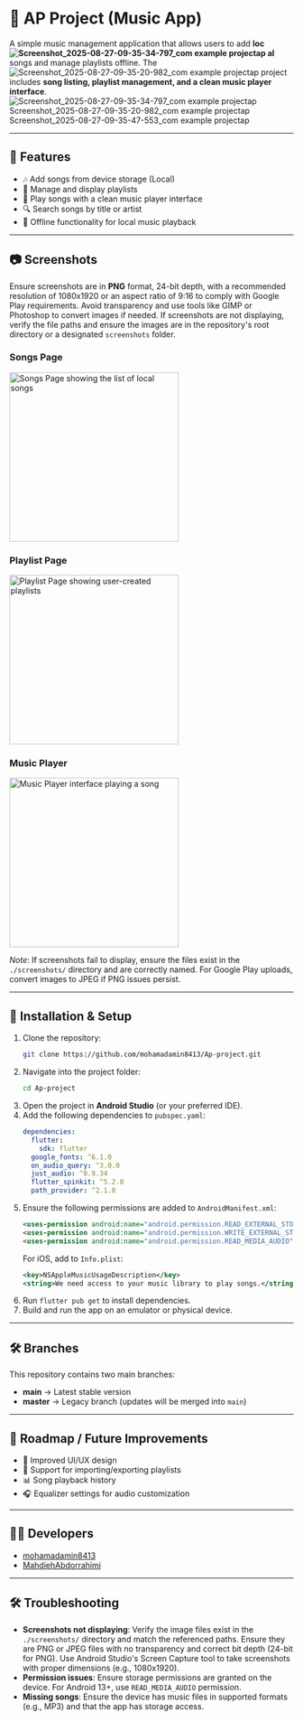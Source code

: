 # 🎵 AP Project (Music App)

A simple music management application that allows users to add **loc![Screenshot_2025-08-27-09-35-34-797_com example projectap](https://github.com/user-attachments/assets/1ded94cf-308e-4559-ae77-642b4f884764)
al** songs and manage playlists offline. The ![Screenshot_2025-08-27-09-35-20-982_com example projectap](https://github.com/user-attachments/assets/41a1e3df-c6d2-47d4-853b-a8f2bae4e6d7)
project includes **song listing, playlist management, and a clean music player interface**.![![![Screenshot_2025-08-27-09-35-34-797_com example projectap](https://github.com/user-attachments/assets/6882c15e-5477-419b-9149-3ef19cdc6797)
Screenshot_2025-08-27-09-35-20-982_com example projectap](https://github.com/user-attachments/assets/3a14463b-da43-4c57-bbd9-8ebc8b2e53f7)
Screenshot_2025-08-27-09-35-47-553_com example projectap](https://github.com/user-attachments/assets/f39a405a-ea3f-4c44-a79a-b235720c68de)


---

## 📌 Features
- 🎶 Add songs from device storage (Local)
- 📂 Manage and display playlists
- 🎵 Play songs with a clean music player interface
- 🔍 Search songs by title or artist
- 📱 Offline functionality for local music playback

---

## 📷 Screenshots

Ensure screenshots are in **PNG** format, 24-bit depth, with a recommended resolution of 1080x1920 or an aspect ratio of 9:16 to comply with Google Play requirements. Avoid transparency and use tools like GIMP or Photoshop to convert images if needed. If screenshots are not displaying, verify the file paths and ensure the images are in the repository's root directory or a designated `screenshots` folder.

### Songs Page
<img src="./screenshots/Screenshot_SongsPage.png" width="300" alt="Songs Page showing the list of local songs"/>

### Playlist Page
<img src="./screenshots/Screenshot_PlaylistPage.png" width="300" alt="Playlist Page showing user-created playlists"/>

### Music Player
<img src="./screenshots/Screenshot_MusicPlayer.png" width="300" alt="Music Player interface playing a song"/>

*Note*: If screenshots fail to display, ensure the files exist in the `./screenshots/` directory and are correctly named. For Google Play uploads, convert images to JPEG if PNG issues persist.

---

## 🚀 Installation & Setup
1. Clone the repository:
   ```bash
   git clone https://github.com/mohamadamin8413/Ap-project.git
   ```
2. Navigate into the project folder:
   ```bash
   cd Ap-project
   ```
3. Open the project in **Android Studio** (or your preferred IDE).
4. Add the following dependencies to `pubspec.yaml`:
   ```yaml
   dependencies:
     flutter:
       sdk: flutter
     google_fonts: ^6.1.0
     on_audio_query: ^3.0.0
     just_audio: ^0.9.34
     flutter_spinkit: ^5.2.0
     path_provider: ^2.1.0
   ```
5. Ensure the following permissions are added to `AndroidManifest.xml`:
   ```xml
   <uses-permission android:name="android.permission.READ_EXTERNAL_STORAGE"/>
   <uses-permission android:name="android.permission.WRITE_EXTERNAL_STORAGE"/>
   <uses-permission android:name="android.permission.READ_MEDIA_AUDIO"/>
   ```
   For iOS, add to `Info.plist`:
   ```xml
   <key>NSAppleMusicUsageDescription</key>
   <string>We need access to your music library to play songs.</string>
   ```
6. Run `flutter pub get` to install dependencies.
7. Build and run the app on an emulator or physical device.

---

## 🛠 Branches
This repository contains two main branches:
- **main** → Latest stable version
- **master** → Legacy branch (updates will be merged into `main`)

---

## 📖 Roadmap / Future Improvements
- 🎨 Improved UI/UX design
- 🔄 Support for importing/exporting playlists
- 📊 Song playback history
- 🎧 Equalizer settings for audio customization

---

## 👨‍💻 Developers
- [mohamadamin8413](https://github.com/mohamadamin8413)
- [MahdiehAbdorrahimi](https://github.com/MahdiehAbdorrahimi)

---

## 🛠 Troubleshooting
- **Screenshots not displaying**: Verify the image files exist in the `./screenshots/` directory and match the referenced paths. Ensure they are PNG or JPEG files with no transparency and correct bit depth (24-bit for PNG). Use Android Studio's Screen Capture tool to take screenshots with proper dimensions (e.g., 1080x1920).
- **Permission issues**: Ensure storage permissions are granted on the device. For Android 13+, use `READ_MEDIA_AUDIO` permission.
- **Missing songs**: Ensure the device has music files in supported formats (e.g., MP3) and that the app has storage access.
